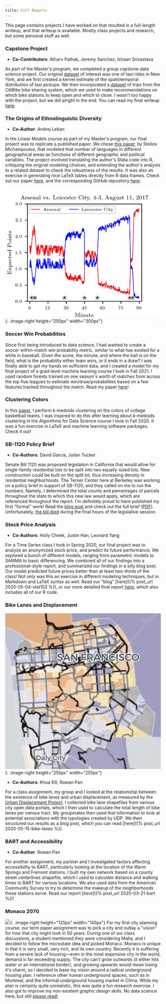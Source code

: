 ```yaml
---
title: Full Reports
---
```


This page contains projects I have worked on that resulted in a full-length writeup, and that writeup is available. Mostly class projects and research, but some personal stuff as well.

### **Capstone Project**
- **Co-Contributors**: Atharv Pathak, Jeremy Sanchez, Ishaan Srivastava

As part of the Master's program, we completed a group capstone data science project. Our original [dataset](https://www1.nyc.gov/site/tlc/about/tlc-trip-record-data.page) of interest was one of taxi rides in New York, and we first created a kernel estimate of the spatiotemporal distribution of taxi pickups. We then incorporated a [dataset](https://ride.citibikenyc.com/system-data) of trips from the CitiBike bike sharing system, which we used to make recommendations on which bike stations to keep open and which to close. I wasn't too happy with the project, but we did alright in the end. You can read my final writeup [here](/assets/stat222.pdf).


### **The Origins of Ethnolinguistic Diversity**
- **Co-Author**: Andrej Leban

In the Linear Models course as part of my Master's program, our final project was to replicate a published paper. We chose [this paper](https://doi.org/10.1257/aer.102.4.1508), by Stelios Michalopoulos, that modeled that number of languages in different geographical areas as functions of different geographic and political variables. The project involved translating the author's Stata code into R, critiquing the original modeling choices, and extending the author's analysis to a related dataset to check the robustness of the results. It was also an exercise in generating nice LaTeX tables directly from R data frames. Check out our paper [here](/assets/stat230a.pdf), and the corresponding GitHub repository [here](https://github.com/andleb/230Afinal).


![](/assets/matches_prob.png){: .image-right height="250px" width="300px"}

### **Soccer Win Probabilities**

Since first being introduced to data science, I had wanted to create a soccer within-match win probability metric, similar to what has existed for a while in baseball. Given the score, the minute, and where the ball is on the field, what is the probability either team wins, or it ends in a draw? I was finally able to get my hands on sufficient data, and I created a model for my final project of a grad-level machine learning course I took in Fall 2021. I used random forests trained on one season's worth of matches from across the top five leagues to estimate win/draw/probabilities based on a few features tracked throughout the match. Read my paper [here](/assets/soccer.pdf)!


### **Clustering Colors**

In this [paper](/assets/clustering.pdf), I perform k-medoids clustering on the colors of college basketball teams. I was inspired to do this after learning about k-medoids clustering in the Algorithms for Data Science course I took in Fall 2020. It was a fun exercise in LaTeX and machine learning software packages. Check it out!


### **SB-1120 Policy Brief**
- **Co-Authors**: David Garcia, Julian Tucker

Senate Bill 1120 was proposed legislation in California that would allow for single-family residential lots to be split into two equally-sized lots. New construction could be built on the split lot, thus increasing density in residential neighborhoods. The Terner Center here at Berkeley was working on a policy brief in support of SB-1120, and they called on me to run the numbers. Namely, I determined the total counts and percentages of parcels throughout the state to which this new law would apply, which are referenced throughout the report. I'm definitely proud to have published my first "formal" work! Read the [blog post](https://ternercenter.berkeley.edu/blog/sb-1120/) and check out the full brief ([PDF](https://ternercenter.berkeley.edu/wp-content/uploads/2020/12/Single-Family_Zoning_Reform_An_Analysis_of_SB_1120.pdf)). Unfortunately, [the bill died](https://www.latimes.com/homeless-housing/story/2020-09-01/california-assembly-sb-1120-duplexes) during the final hours of the legislative session.


### **Stock Price Analysis**
- **Co-Authors**: Holly Cheek, Justin Han, Leonard Yang

For a Time Series class I took in Spring 2020, our final project was to analyze an anonymized stock price, and predict its future performance. We explored a bunch of different models, ranging from parametric models to SARIMA to basic differencing. We combined all of our findings into a professional-style report, and summarized our findings in a silly blog post. Our model predicted future prices better than at least two-thirds of the class! Not only was this an exercise in different modeling techniques, but in Markdown and LaTeX syntax as well. Read our "blog" [here]({% post_url 2020-05-04-stat153 %}), or our more detailed final report [here](/assets/stat153.pdf), which also includes all of our R code.


### **Bike Lanes and Displacement**
![](/assets/bikes_carto.png){: .image-right height="255px" width="255px"}
- **Co-Authors**: Khoa Đỗ, Rowan Pan

For a class assignment, my group and I looked at the relationship between the existence of bike lanes and urban displacement, as measured by the [Urban Displacement Project](https://www.urbandisplacement.org/). I collected bike lane shapefiles from various city open data portals, which I then used to calculate the total length of bike lanes per census tract. My groupmates then used that information to look at potential associations with the typologies created by UDP. We then structured our results as a blog post, which you can read [here]({% post_url 2020-05-15-bike-lanes %}).


### **BART and Accessibility**
- **Co-Author**: Rowan Pan

For another assignment, my partner and I investigated factors affecting accessibility to BART, particularly looking at the location of the Warm Springs and Fremont stations. I built my own network based on a county street centerlines shapefile, which I used to calculate distance and walking times to BART for various locations. We also used data from the American Community Survey to try to determine the makeup of the neighborhoods these stations serve. Read our report [here]({% post_url 2020-03-21-bart %})!


### **Monaco 2070**

![](https://cdn.britannica.com/50/2750-004-AEE825F0/Flag-Monaco.jpg){: .image-right height="125px" width="145px"}
For my first city planning course, our term paper assignment was to pick a city and outlay a "vision" for how that city might look in 50 years. During one of our class discussions, a student mentioned they were considering Malta, and I decided to follow the microstate idea and picked Monaco. Monaco is unique in that it is very small, very rich, and its own country. Recently it is suffering from a severe lack of housing—even in the most expensive city in the world, demand is far exceeding supply. The city can't grow outwards (it either hits water or an international border), and growing upwards would mean losing it's charm, so I decided to base my vision around a radical underground housing plan. I reference other human underground spaces, such as in Montreal, and the informal underground housing market in China. While my plan is certainly quite unrealistic, this was quite a fun research exercise. I also got to improve my non-existent graphic design skills. No data science here, but still [please read!](/assets/vision2070.pdf)

